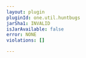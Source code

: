 ```yaml
---
layout: plugin
pluginId: one.util.huntbugs
jarSha1: INVALID
isJarAvailable: false
error: NONE
violations: []

---
```

